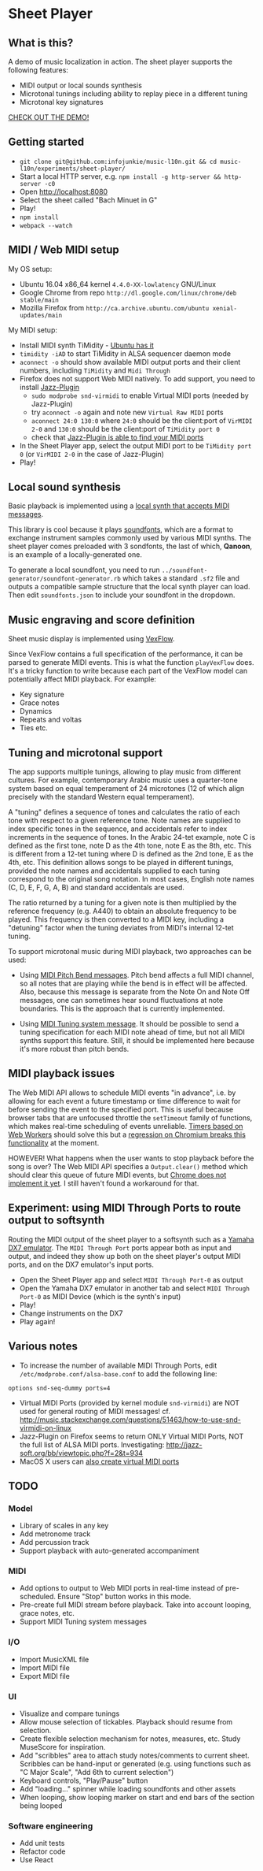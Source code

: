 # Sheet Player

## What is this?

A demo of music localization in action. The sheet player supports the following features:
- MIDI output or local sounds synthesis
- Microtonal tunings including ability to replay piece in a different tuning
- Microtonal key signatures

[CHECK OUT THE DEMO!](https://ethereum.karimratib.me:8080/)

## Getting started
- `git clone git@github.com:infojunkie/music-l10n.git && cd music-l10n/experiments/sheet-player/`
- Start a local HTTP server, e.g. `npm install -g http-server && http-server -c0`
- Open [http://localhost:8080](http://localhost:8080)
- Select the sheet called "Bach Minuet in G"
- Play!
- `npm install`
- `webpack --watch`

## MIDI / Web MIDI setup
My OS setup:
- Ubuntu 16.04 x86_64 kernel `4.4.0-XX-lowlatency` GNU/Linux
- Google Chrome from repo `http://dl.google.com/linux/chrome/deb stable/main`
- Mozilla Firefox from `http://ca.archive.ubuntu.com/ubuntu xenial-updates/main`

My MIDI setup:
- Install MIDI synth TiMidity - [Ubuntu has it](https://help.ubuntu.com/community/Midi/SoftwareSynthesisHowTo)
- `timidity -iAD` to start TiMidity in ALSA sequencer daemon mode
- `aconnect -o` should show available MIDI output ports and their client numbers, including `TiMidity` and `Midi Through`
- Firefox does not support Web MIDI natively. To add support, you need to install [Jazz-Plugin](http://jazz-soft.net/download/Jazz-Plugin/)
  - `sudo modprobe snd-virmidi` to enable Virtual MIDI ports (needed by Jazz-Plugin)
  - try `aconnect -o` again and note new `Virtual Raw MIDI` ports
  - `aconnect 24:0 130:0` where `24:0` should be the client:port of `VirMIDI 2-0` and `130:0` should be the client:port of `TiMidity port 0`
  - check that [Jazz-Plugin is able to find your MIDI ports](http://jazz-soft.net/demo/Connected.html)
- In the Sheet Player app, select the output MIDI port to be `TiMidity port 0` (or `VirMIDI 2-0` in the case of Jazz-Plugin)
- Play!

## Local sound synthesis
Basic playback is implemented using a [local synth that accepts MIDI messages](https://github.com/danigb/soundfont-player).

This library is cool because it plays [soundfonts](https://en.wikipedia.org/wiki/SoundFont), which are a format to exchange instrument samples commonly used by various MIDI synths. The sheet player comes preloaded with 3 sondfonts, the last of which, **Qanoon**, is an example of a locally-generated one.

To generate a local soundfont, you need to run `../soundfont-generator/soundfont-generator.rb` which takes a standard `.sf2` file and outputs a compatible sample structure that the local synth player can load. Then edit `soundfonts.json` to include your soundfont in the dropdown.

## Music engraving and score definition
Sheet music display is implemented using [VexFlow](https://github.com/0xfe/vexflow).

Since VexFlow contains a full specification of the performance, it can be parsed to generate MIDI events. This is what the function `playVexFlow` does. It's a tricky function to write because each part of the VexFlow model can potentially affect MIDI playback. For example:

- Key signature
- Grace notes
- Dynamics
- Repeats and voltas
- Ties
etc.

## Tuning and microtonal support
The app supports multiple tunings, allowing to play music from different cultures. For example, contemporary Arabic music uses a quarter-tone system based on equal temperament of 24 microtones (12 of which align precisely with the standard Western equal temperament).

A "tuning" defines a sequence of tones and calculates the ratio of each tone with respect to a given reference tone. Note names are supplied to index specific tones in the sequence, and accidentals refer to index increments in the sequence of tones. In the Arabic 24-tet example, note C is defined as the first tone, note D as the 4th tone, note E as the 8th, etc. This is different from a 12-tet tuning where D is defined as the 2nd tone, E as the 4th, etc. This definition allows songs to be played in different tunings, provided the note names and accidentals supplied to each tuning correspond to the original song notation. In most cases, English note names (C, D, E, F, G, A, B) and standard accidentals are used.

The ratio returned by a tuning for a given note is then multiplied by the reference frequency (e.g. A440) to obtain an absolute frequency to be played. This frequency is then converted to a MIDI key, including a "detuning" factor when the tuning deviates from MIDI's internal 12-tet tuning.

To support microtonal music during MIDI playback, two approaches can be used:

- Using [MIDI Pitch Bend messages](http://sites.uci.edu/camp2014/2014/04/30/managing-midi-pitchbend-messages/). Pitch bend affects a full MIDI channel, so all notes that are playing while the bend is in effect will be affected. Also, because this message is separate from the Note On and Note Off messages, one can sometimes hear sound fluctuations at note boundaries. This is the approach that is currently implemented.

- Using [MIDI Tuning system message](http://www.microtonal-synthesis.com/MIDItuning.html). It should be possible to send a tuning specification for each MIDI note ahead of time, but not all MIDI synths support this feature. Still, it should be implemented here because it's more robust than pitch bends.

## MIDI playback issues
The Web MIDI API allows to schedule MIDI events "in advance", i.e. by allowing for each event a future timestamp or time difference to wait for before sending the event to the specified port. This is useful because browser tabs that are unfocused throttle the `setTimeout` family of functions, which makes real-time scheduling of events unreliable. [Timers based on Web Workers](https://github.com/chrisguttandin/worker-timers) should solve this but a [regression on Chromium breaks this functionality](https://bugs.chromium.org/p/chromium/issues/detail?id=642321) at the moment.

HOWEVER! What happens when the user wants to stop playback before the song is over? The Web MIDI API specifies a `Output.clear()` method which should clear this queue of future MIDI events, but [Chrome does not implement it yet](https://bugs.chromium.org/p/chromium/issues/detail?id=471798). I still haven't found a workaround for that.

## Experiment: using MIDI Through Ports to route output to softsynth
Routing the MIDI output of the sheet player to a softsynth such as a [Yamaha DX7 emulator](http://mmontag.github.io/dx7-synth-js/).
The `MIDI Through Port` ports appear both as input and output, and indeed they show up
both on the sheet player's output MIDI ports, and on the DX7 emulator's input ports.

- Open the Sheet Player app and select `MIDI Through Port-0` as output
- Open the Yamaha DX7 emulator in another tab and select `MIDI Through Port-0` as MIDI Device (which is the synth's input)
- Play!
- Change instruments on the DX7
- Play again!

## Various notes
- To increase the number of available MIDI Through Ports, edit `/etc/modprobe.conf/alsa-base.conf` to add the following line:
```
options snd-seq-dummy ports=4
```
- Virtual MIDI Ports (provided by kernel module `snd-virmidi`) are NOT used for general routing of MIDI messages! cf. http://music.stackexchange.com/questions/51463/how-to-use-snd-virmidi-on-linux
- Jazz-Plugin on Firefox seems to return ONLY Virtual MIDI Ports, NOT the full list of ALSA MIDI ports. Investigating: http://jazz-soft.org/bb/viewtopic.php?f=2&t=934
- MacOS X users can [also create virtual MIDI ports](https://www.skratchdot.com/2016/01/creating-virtual-midi-ports-on-osx/)

## TODO

### Model
- Library of scales in any key
- Add metronome track
- Add percussion track
- Support playback with auto-generated accompaniment

### MIDI
- Add options to output to Web MIDI ports in real-time instead of pre-scheduled. Ensure "Stop" button works in this mode.
- Pre-create full MIDI stream before playback. Take into account looping, grace notes, etc.
- Support MIDI Tuning system messages

### I/O
- Import MusicXML file
- Import MIDI file
- Export MIDI file

### UI
- Visualize and compare tunings
- Allow mouse selection of tickables. Playback should resume from selection.
- Create flexible selection mechanism for notes, measures, etc. Study MuseScore for inspiration.
- Add "scribbles" area to attach study notes/comments to current sheet. Scribbles can be hand-input or generated (e.g. using functions such as "C Major Scale", "Add 6th to current selection")
- Keyboard controls, "Play/Pause" button
- Add "loading..." spinner while loading soundfonts and other assets
- When looping, show looping marker on start and end bars of the section being looped

### Software engineering
- Add unit tests
- Refactor code
- Use React
